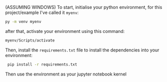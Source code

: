 (ASSUMING WINDOWS) To start, initialise your python environment, for this project/example I've called it `myenv`:

``` Bash
py -m venv myenv
```
after that, activate your environment using this command:

``` Bash
myenv/Scripts/activate
```
Then, install the `requirements.txt` file to install the dependencies into your environment:

``` Bash
 pip install -r requirements.txt
 ```
 Then use the environment as your jupyter notebook kernel
